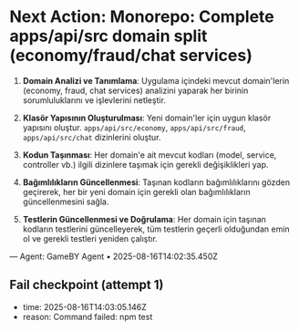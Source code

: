 # Next Action: Monorepo: Complete apps/api/src domain split (economy/fraud/chat services)

1. **Domain Analizi ve Tanımlama**: Uygulama içindeki mevcut domain'lerin (economy, fraud, chat services) analizini yaparak her birinin sorumluluklarını ve işlevlerini netleştir.

2. **Klasör Yapısının Oluşturulması**: Yeni domain'ler için uygun klasör yapısını oluştur. `apps/api/src/economy`, `apps/api/src/fraud`, `apps/api/src/chat` dizinlerini oluştur.

3. **Kodun Taşınması**: Her domain'e ait mevcut kodları (model, service, controller vb.) ilgili dizinlere taşımak için gerekli değişiklikleri yap.

4. **Bağımlılıkların Güncellenmesi**: Taşınan kodların bağımlılıklarını gözden geçirerek, her bir yeni domain için gerekli olan bağımlılıkların güncellenmesini sağla.

5. **Testlerin Güncellenmesi ve Doğrulama**: Her domain için taşınan kodların testlerini güncelleyerek, tüm testlerin geçerli olduğundan emin ol ve gerekli testleri yeniden çalıştır.

— Agent: GameBY Agent • 2025-08-16T14:02:35.450Z


## Fail checkpoint (attempt 1)
- time: 2025-08-16T14:03:05.146Z
- reason: Command failed: npm test
